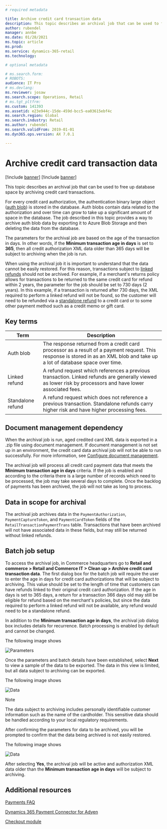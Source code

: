 ```yaml
---
# required metadata

title: Archive credit card transaction data
description: This topic describes an archival job that can be used to free up database space by archiving credit card transactions.
author: rubendel
manager: annbe
ms.date: 01/28/2021
ms.topic: article
ms.prod: 
ms.service: dynamics-365-retail
ms.technology: 

# optional metadata

# ms.search.form: 
# ROBOTS: 
audience: IT Pro
# ms.devlang: 
ms.reviewer: josaw
ms.search.scope: Operations, Retail
# ms.tgt_pltfrm: 
ms.custom: 141393
ms.assetid: e23e944c-15de-459d-bcc5-ea03615ebf4c
ms.search.region: Global
ms.search.industry: Retail
ms.author: rubendel
ms.search.validFrom: 2019-01-01
ms.dyn365.ops.version: AX 7.0.1

---
```


# Archive credit card transaction data

[!include [banner](../includes/banner.md)]
[!include [banner](includes/preview-banner.md)]

This topic describes an archival job that can be used to free up database space by archiving credit card transactions.

For every credit card authorization, the authentication binary large object ([auth blob](#key-terms)) is stored in the database. Auth blobs contain data related to the authorization and over time can grow to take up a significant amount of space in the database. The job described in this topic provides a way to archive auth blob data by exporting it to Azure Blob Storage and then deleting the data from the database. 

The parameters for the archival job are based on the age of the transaction in days. In other words, if the **Minimum transaction age in days** is set to **365**, then all credit authorization XML data older than 365 days will be subject to archiving when the job is run. 

When using the archival job it is important to understand that the data cannot be easily restored. For this reason, transactions subject to [linked refunds](#key-terms) should not be archived. For example, if a merchant's returns policy allows for transactions to be returned to the same credit card for refund within 2 years, the parameter for the job should be set to 730 days (2 years). In this example, if a transaction is returned after 730 days, the XML required to perform a linked refund will not be found, so the customer will need to be refunded via a [standalone refund](#key-terms) to a credit card or to some other payment method such as a credit memo or gift card. 

## Key terms

| Term | Description |
|---|---|
| Auth blob | The response returned from a credit card processor as a result of a payment request. This response is stored in as an XML blob and take up a lot of database space over time. |
| Linked refund | A refund request which references a previous transaction. Linked refunds are generally viewed as lower risk by processors and have lower associated fees. |
| Standalone refund | A refund request which does not reference a previous transaction. Standalone refunds carry higher risk and have higher processing fees. |

## Document management dependency

When the archival job is run, aged credited card XML data is exported in a .zip file using document management. If document management is not set up in an environment, the credit card data archival job will not be able to run successfully. For more information, see [Configure document management](https://docs.microsoft.com/dynamics365/fin-ops-core/fin-ops/organization-administration/configure-document-management).

The archival job will process all credit card payment data that meets the **Minimum transaction age in days** criteria. If the job is enabled and according to the criteria there is a large number of records which need to be processed, the job may take several days to complete. Once the backlog of payments has been archived, the job will not take as long to process. 

## Data in scope for archival

The archival job archives data in the `PaymentAuthorization`, `PaymentCaptureToken`, and `PaymentCardToken` fields of the `RetailTransactionPaymentTrans` table. Transactions that have been archived will not have associated data in these fields, but may still be returned without linked refunds. 

## Batch job setup

To access the archival job, in Commerce headquarters go to **Retail and commerce \> Retail and Commerce IT \> Clean up \> Archive credit card transaction data**. The first dialog box for the batch job will require the user to enter the age in days for credit card authorizations that will be subject to archiving. This value should be set to the length of time that customers can have refunds linked to their original credit card authorization. If the age in days is set to 365 days, a return for a transaction 366 days old may still be eligible for refund based on the merchant's policies, but since the data required to perform a linked refund will not be available, any refund would need to be a standalone refund. 

In addition to the **Minimum transaction age in days**, the archival job dialog box includes details for recurrence. Batch processing is enabled by default and cannot be changed. 

The following image shows

![Parameters](../media/Payments/batch1.png)

Once the parameters and batch details have been established, select **Next** to view a sample of the data to be exported. The data in this view is limited, but all data subject to archiving can be exported. 

The following image shows

![Data](../media/Payments/batch2.png)

> [!NOTE]
> The data subject to archiving includes personally identifiable customer information such as the name of the cardholder. This sensitive data should be handled according to your local regulatory requirements.

After confirming the parameters for data to be archived, you will be prompted to confirm that the data being archived is not easily restored. 

The following image shows
 
![Data](../media/Payments/batch3.png)
 
After selecting **Yes**, the archival job will be active and authorization XML data older than the **Minimum transaction age in days** will be subject to archiving. 

## Additional resources

[Payments FAQ](https://docs.microsoft.com/dynamics365/unified-operations/retail/dev-itpro/payments-retail)

[Dynamics 365 Payment Connector for Adyen](adyen-connector.md?tabs=8-1-3)

[Checkout module](../add-checkout-module.md)
